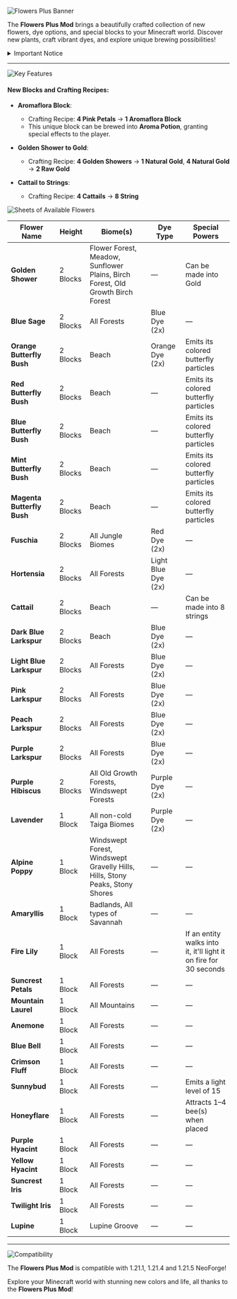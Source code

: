 ![Flowers Plus Banner](https://cdn.modrinth.com/data/cached_images/8a408c7ae4f1347aeed8c27195d976f8172637f0_0.webp)

The **Flowers Plus Mod** brings a beautifully crafted collection of new flowers, dye options, and special blocks to your Minecraft world. Discover new plants, craft vibrant dyes, and explore unique brewing possibilities!

<details>
<summary>Important Notice</summary>

The mod **only** supports NeoForge. We're planning to port the mod to **Forge and/or Fabric** in the future if there's **enough interest**. Feel free to leave feedback or feature requests! Check the GitHub page for more info.

</details>

---

![Key Features](https://cdn.modrinth.com/data/cached_images/bc64bad51ca8a482254b09f906fcf64f01db2a28_0.webp)

#### New Blocks and Crafting Recipes:

* **Aromaflora Block**:

  * Crafting Recipe: **4 Pink Petals** → **1 Aromaflora Block**
  * This unique block can be brewed into **Aroma Potion**, granting special effects to the player.
  
* **Golden Shower to Gold**:

  * Crafting Recipe: **4 Golden Showers** → **1 Natural Gold**, **4 Natural Gold** → **2 Raw Gold**

* **Cattail to Strings**:

  * Crafting Recipe: **4 Cattails** → **8 String**

![Sheets of Available Flowers](https://cdn.modrinth.com/data/cached_images/a5d156a632da06a50f243451336550cd0186fa86_0.webp)

| Flower Name             | Height   | Biome(s)                                                                                 | Dye Type            | Special Powers                                        |
| ---------------------- | -------- | ---------------------------------------------------------------------------------------- | ------------------- | ----------------------------------------------------- |
| **Golden Shower**       | 2 Blocks | Flower Forest, Meadow, Sunflower Plains, Birch Forest, Old Growth Birch Forest          | —                   | Can be made into Gold                                |
| **Blue Sage**           | 2 Blocks | All Forests                                                                             | Blue Dye (2x)       | —                                                     |
| **Orange Butterfly Bush**      | 2 Blocks | Beach                                                                                   | Orange Dye (2x)     | Emits its colored butterfly particles                |
| **Red Butterfly Bush**  | 2 Blocks | Beach                                                                                   | —                   | Emits its colored butterfly particles                |
| **Blue Butterfly Bush** | 2 Blocks | Beach                                                                                   | —                   | Emits its colored butterfly particles                |
| **Mint Butterfly Bush** | 2 Blocks | Beach                                                                                   | —                   | Emits its colored butterfly particles                |
| **Magenta Butterfly Bush** | 2 Blocks | Beach                                                                                   | —                   | Emits its colored butterfly particles                |
| **Fuschia**             | 2 Blocks | All Jungle Biomes                                                                       | Red Dye (2x)        | —                                                     |
| **Hortensia**           | 2 Blocks | All Forests                                                                             | Light Blue Dye (2x) | —                                                     |
| **Cattail**             | 2 Blocks | Beach                                                                                   | —                   | Can be made into 8 strings                                |
| **Dark Blue Larkspur**  | 2 Blocks | Beach                                                                                   | Blue Dye (2x)       | —                                                     |
| **Light Blue Larkspur** | 2 Blocks | All Forests                                                                             | Blue Dye (2x)       | —                                                     |
| **Pink Larkspur**       | 2 Blocks | All Forests                                                                             | Blue Dye (2x)       | —                                                     |
| **Peach Larkspur**      | 2 Blocks | All Forests                                                                             | Blue Dye (2x)       | —                                                     |
| **Purple Larkspur**     | 2 Blocks | All Forests                                                                             | Blue Dye (2x)       | —                                                     |
| **Purple Hibiscus**     | 2 Blocks | All Old Growth Forests, Windswept Forests                                               | Purple Dye (2x)     | —                                                     |
| **Lavender**            | 1 Block  | All non-cold Taiga Biomes                                                               | Purple Dye (2x)     | —                                                     |
| **Alpine Poppy**        | 1 Block  | Windswept Forest, Windswept Gravelly Hills, Hills, Stony Peaks, Stony Shores            | —                   | —                                                     |
| **Amaryllis**           | 1 Block  | Badlands, All types of Savannah                                                         | —                   | —                                                     |
| **Fire Lily**           | 1 Block  | All Forests                                                                             | —                   | If an entity walks into it, it'll light it on fire for 30 seconds |
| **Suncrest Petals**     | 1 Block  | All Forests                                                                             | —                   | —                                                     |
| **Mountain Laurel**     | 1 Block  | All Mountains                                                                           | —                   | —                                                     |
| **Anemone**             | 1 Block  | All Forests                                                                             | —                   | —                                                     |
| **Blue Bell**           | 1 Block  | All Forests                                                                             | —                   | —                                                     |
| **Crimson Fluff**       | 1 Block  | All Forests                                                                             | —                   | —                                                     |
| **Sunnybud**            | 1 Block  | All Forests                                                                             | —                   | Emits a light level of 15                            |
| **Honeyflare**          | 1 Block  | All Forests                                                                             | —                   | Attracts 1–4 bee(s) when placed                      |
| **Purple Hyacint**      | 1 Block  | All Forests                                                                             | —                   | —                                                     |
| **Yellow Hyacint**      | 1 Block  | All Forests                                                                             | —                   | —                                                     |
| **Suncrest Iris**       | 1 Block  | All Forests                                                                             | —                   | —                                                     |
| **Twilight Iris**       | 1 Block  | All Forests                                                                             | —                   | —                                                     |
| **Lupine**              | 1 Block  | Lupine Groove                                                                           | —                   | —                                                     |


---

![Compatibility](https://cdn.modrinth.com/data/cached_images/32bf175024dc1a1af03dd51c5f14aa7b73b00fe9_0.webp)

The **Flowers Plus Mod** is compatible with 1.21.1, 1.21.4 and 1.21.5 NeoForge! 

Explore your Minecraft world with stunning new colors and life, all thanks to the **Flowers Plus Mod**!

